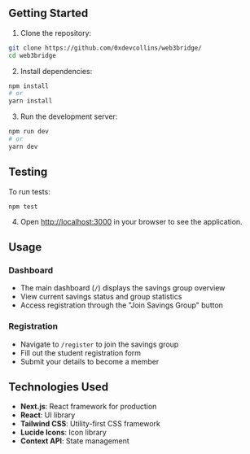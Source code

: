 
## Getting Started

1. Clone the repository:
```bash
git clone https://github.com/0xdevcollins/web3bridge/
cd web3bridge
```

2. Install dependencies:
```bash
npm install
# or
yarn install
```

3. Run the development server:
```bash
npm run dev
# or
yarn dev
```

## Testing

To run tests:

```
npm test
```

4. Open [http://localhost:3000](http://localhost:3000) in your browser to see the application.


## Usage

### Dashboard
- The main dashboard (`/`) displays the savings group overview
- View current savings status and group statistics
- Access registration through the "Join Savings Group" button

### Registration
- Navigate to `/register` to join the savings group
- Fill out the student registration form
- Submit your details to become a member

## Technologies Used

- **Next.js**: React framework for production
- **React**: UI library
- **Tailwind CSS**: Utility-first CSS framework
- **Lucide Icons**: Icon library
- **Context API**: State management
